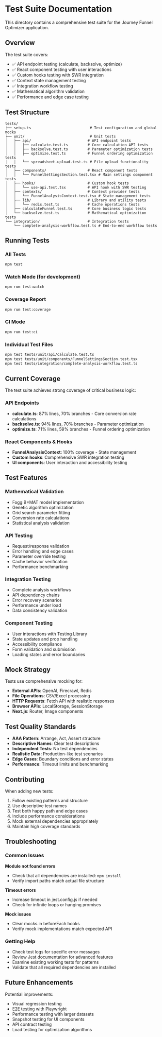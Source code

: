 # Test Suite Documentation

This directory contains a comprehensive test suite for the Journey Funnel Optimizer application.

## Overview

The test suite covers:
- ✅ API endpoint testing (calculate, backsolve, optimize)
- ✅ React component testing with user interactions
- ✅ Custom hooks testing with SWR integration
- ✅ Context state management testing
- ✅ Integration workflow testing
- ✅ Mathematical algorithm validation
- ✅ Performance and edge case testing

## Test Structure

```
tests/
├── setup.ts                           # Test configuration and global mocks
├── unit/                              # Unit tests
│   ├── api/                          # API endpoint tests
│   │   ├── calculate.test.ts         # Core calculation API tests
│   │   ├── backsolve.test.ts         # Parameter optimization tests
│   │   ├── optimize.test.ts          # Funnel ordering optimization tests
│   │   └── spreadsheet-upload.test.ts # File upload functionality tests
│   ├── components/                   # React component tests
│   │   └── FunnelSettingsSection.test.tsx # Main settings component tests
│   ├── hooks/                        # Custom hook tests
│   │   └── use-api.test.tsx          # API hook with SWR testing
│   ├── contexts/                     # Context provider tests
│   │   └── FunnelAnalysisContext.test.tsx # State management tests
│   ├── lib/                          # Library and utility tests
│   │   └── redis.test.ts             # Cache operations tests
│   ├── calculateFunnel.test.ts       # Core business logic tests
│   └── backsolve.test.ts             # Mathematical optimization tests
└── integration/                      # Integration tests
    └── complete-analysis-workflow.test.ts # End-to-end workflow tests
```

## Running Tests

### All Tests
```bash
npm test
```

### Watch Mode (for development)
```bash
npm run test:watch
```

### Coverage Report
```bash
npm run test:coverage
```

### CI Mode
```bash
npm run test:ci
```

### Individual Test Files
```bash
npm test tests/unit/api/calculate.test.ts
npm test tests/unit/components/FunnelSettingsSection.test.tsx
npm test tests/integration/complete-analysis-workflow.test.ts
```

## Current Coverage

The test suite achieves strong coverage of critical business logic:

### API Endpoints
- **calculate.ts**: 87% lines, 70% branches - Core conversion rate calculations
- **backsolve.ts**: 94% lines, 70% branches - Parameter optimization
- **optimize.ts**: 71% lines, 59% branches - Funnel ordering optimization

### React Components & Hooks
- **FunnelAnalysisContext**: 100% coverage - State management
- **Custom hooks**: Comprehensive SWR integration testing
- **UI components**: User interaction and accessibility testing

## Test Features

### Mathematical Validation
- Fogg B=MAT model implementation
- Genetic algorithm optimization
- Grid search parameter fitting
- Conversion rate calculations
- Statistical analysis validation

### API Testing
- Request/response validation
- Error handling and edge cases
- Parameter override testing
- Cache behavior verification
- Performance benchmarking

### Integration Testing
- Complete analysis workflows
- API dependency chains
- Error recovery scenarios
- Performance under load
- Data consistency validation

### Component Testing
- User interactions with Testing Library
- State updates and prop handling
- Accessibility compliance
- Form validation and submission
- Loading states and error boundaries

## Mock Strategy

Tests use comprehensive mocking for:
- **External APIs**: OpenAI, Firecrawl, Redis
- **File Operations**: CSV/Excel processing
- **HTTP Requests**: Fetch API with realistic responses
- **Browser APIs**: LocalStorage, SessionStorage
- **Next.js**: Router, Image components

## Test Quality Standards

- **AAA Pattern**: Arrange, Act, Assert structure
- **Descriptive Names**: Clear test descriptions
- **Independent Tests**: No test dependencies
- **Realistic Data**: Production-like test scenarios
- **Edge Cases**: Boundary conditions and error states
- **Performance**: Timeout limits and benchmarking

## Contributing

When adding new tests:

1. Follow existing patterns and structure
2. Use descriptive test names
3. Test both happy path and edge cases
4. Include performance considerations
5. Mock external dependencies appropriately
6. Maintain high coverage standards

## Troubleshooting

### Common Issues

**Module not found errors**
- Check that all dependencies are installed: `npm install`
- Verify import paths match actual file structure

**Timeout errors**
- Increase timeout in jest.config.js if needed
- Check for infinite loops or hanging promises

**Mock issues**
- Clear mocks in beforeEach hooks
- Verify mock implementations match expected API

### Getting Help

- Check test logs for specific error messages
- Review Jest documentation for advanced features
- Examine existing working tests for patterns
- Validate that all required dependencies are installed

## Future Enhancements

Potential improvements:
- Visual regression testing
- E2E testing with Playwright
- Performance testing with larger datasets
- Snapshot testing for UI components
- API contract testing
- Load testing for optimization algorithms